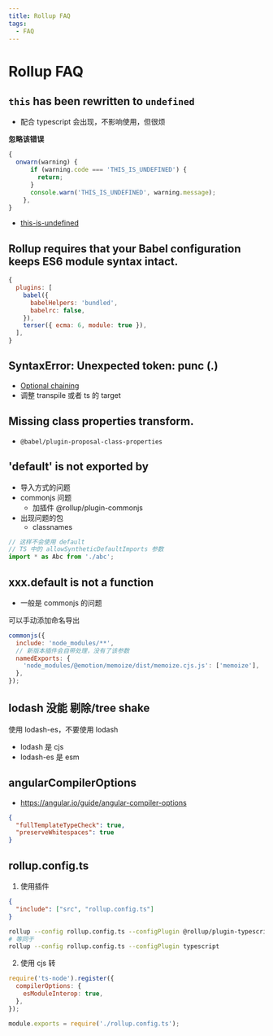 ```yaml
---
title: Rollup FAQ
tags:
  - FAQ
---
```


# Rollup FAQ

## `this` has been rewritten to `undefined`

- 配合 typescript 会出现，不影响使用，但很烦

**忽略该错误**

```js
{
  onwarn(warning) {
      if (warning.code === 'THIS_IS_UNDEFINED') {
        return;
      }
      console.warn('THIS_IS_UNDEFINED', warning.message);
    },
}
```

- [this-is-undefined](https://rollupjs.org/guide/en/#error-this-is-undefined)

## Rollup requires that your Babel configuration keeps ES6 module syntax intact.

```js
{
  plugins: [
    babel({
      babelHelpers: 'bundled',
      babelrc: false,
    }),
    terser({ ecma: 6, module: true }),
  ],
}
```

## SyntaxError: Unexpected token: punc (.)

- [Optional chaining](https://developer.mozilla.org/en-US/docs/Web/JavaScript/Reference/Operators/Optional_chaining)
- 调整 transpile 或者 ts 的 target

## Missing class properties transform.

- `@babel/plugin-proposal-class-properties`

## 'default' is not exported by

- 导入方式的问题
- commonjs 问题
  - 加插件 @rollup/plugin-commonjs
- 出现问题的包
  - classnames

```ts
// 这样不会使用 default
// TS 中的 allowSyntheticDefaultImports 参数
import * as Abc from './abc';
```

## xxx.default is not a function

- 一般是 commonjs 的问题

可以手动添加命名导出

```js
commonjs({
  include: 'node_modules/**',
  // 新版本插件会自带处理，没有了该参数
  namedExports: {
    'node_modules/@emotion/memoize/dist/memoize.cjs.js': ['memoize'],
  },
});
```

## lodash 没能 剔除/tree shake

使用 lodash-es，不要使用 lodash

- lodash 是 cjs
- lodash-es 是 esm

## angularCompilerOptions

- https://angular.io/guide/angular-compiler-options

```json
{
  "fullTemplateTypeCheck": true,
  "preserveWhitespaces": true
}
```

## rollup.config.ts

1. 使用插件

```json title="tsconfig.json"
{
  "include": ["src", "rollup.config.ts"]
}
```

```bash
rollup --config rollup.config.ts --configPlugin @rollup/plugin-typescript
# 等同于
rollup --config rollup.config.ts --configPlugin typescript
```

2. 使用 cjs 转

```js title="rollup.config.js"
require('ts-node').register({
  compilerOptions: {
    esModuleInterop: true,
  },
});

module.exports = require('./rollup.config.ts');
```
